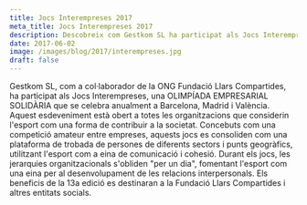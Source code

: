 ```yaml
---
title: Jocs Interempreses 2017
meta_title: Jocs Interempreses 2017
description: Descobreix com Gestkom SL ha participat als Jocs Interempreses, una olimpíada empresarial solidària en suport a la Fundació Llars Compartides, utilitzant l'esport com a eina de cohesió social.
date: 2017-06-02
image: /images/blog/2017/interempreses.jpg
draft: false
---
```


Gestkom SL, com a col·laborador de la ONG Fundació Llars Compartides, ha participat als Jocs Interempreses, una OLIMPÍADA EMPRESARIAL SOLIDÀRIA que se celebra anualment a Barcelona, Madrid i València. Aquest esdeveniment està obert a totes les organitzacions que considerin l'esport com una forma de contribuir a la societat. Concebuts com una competició amateur entre empreses, aquests jocs es consoliden com una plataforma de trobada de persones de diferents sectors i punts geogràfics, utilitzant l'esport com a eina de comunicació i cohesió. Durant els jocs, les jerarquies organitzacionals s'obliden "per un dia", fomentant l'esport com una eina per al desenvolupament de les relacions interpersonals. Els beneficis de la 13a edició es destinaran a la Fundació Llars Compartides i altres entitats socials.
